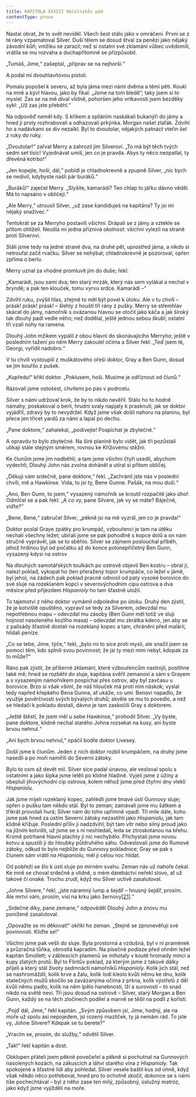 ```yaml
---
title: KAPITOLA XXXIII Náčelníkův pád
contentType: prose
---
```


<section>

Nastal obrat, že to svět neviděl. Všech šest stálo jako v omráčení. První se z té rány vzpamatoval Silver. Duší tělem se dosud štval za penězi jako nějaký závodní kůň; vmžiku se zarazil; než si ostatní své zklamání vůbec uvědomili, vrátila se mu rozvaha a duchapřítomně se přizpůsobil.

„Tumáš, Jime,“ zašeptal, „připrav se na nejhorší.“

A podal mi dvouhlavňovou pistoli.

Pomalu popošel k severu, až byla jáma mezi námi dvěma a těmi pěti. Koukl na mně a kývl hlavou, jako by říkal: „Jsme na tom bledě“; taky jsem si to myslel. Zas se na mě díval vlídně, pohoršen jeho vrtkavostí jsem bezděky sykl: „Už zas jste přeběhl.“

Na odpověď neměl kdy. S křikem a spíláním naskákali bukanýři do jámy a hned ji prsty rozhrabovali a odhazovali prkýnka. Morgan našel zlaťák. Zdvihl ho a nadávkami se div nezalkl. Byl to dvoutolar, nějakých patnáct vteřin šel z ruky do ruky.

„Dvoutolar!“ zařval Merry a zahrozil jím Silverovi. „To má být těch tvých sedm set tisíc! Vyjednávat umíš, jen co je pravda. Abys ty něco nezpatlal, ty dřevěná kotrbo!“

„Jen kopejte, hoši, dál,“ pobídl je chladnokrevně a zpupně Silver, „nic bych se nedivil, kdybyste našli pár buráků.“

„Buráků!“ zaječel Merry. „Slyšíte, kamarádi? Ten chlap to jářku dávno věděl. Má to napsáno v obličeji.“

„Ale Merry,“ utrousil Silver, „už zase kandiduješ na kapitána? Ty jsi mi nějaký snaživec.“

Tentokrát se za Merryho postavili všichni. Drápali se z jámy a vztekle se přitom ohlíželi. Neušla mi jedna příznivá okolnost: všichni vylezli na straně proti Silverovi.

Stáli jsme tedy na jedné straně dva, na druhé pět, uprostřed jáma, a nikdo si netroufal začít rvačku. Silver se nehýbal; chladnokrevně je pozoroval, opřen zpříma o berlu.

Merry uznal za vhodné promluvit jim do duše; řekl:

„Kamarádi, jsou sami dva; ten starý mrzák, který nás sem vylákal a nechal v bryndě; a pak ten klouček, tomu vyrvu srdce. Kamarádi –“

Zdvihl ruku, zvýšil hlas, zřejmě to měl být povel k útoku. Ale v tu chvíli – prásk! prásk! prásk! – šlehly z houští tři rány z pušky. Merry se střemhlav skácel do jámy, námořník s ovázanou hlavou se otočil jako káča a jak široký tak dlouhý padl vedle něho; než dodělal, ještě jednou sebou škubl; ostatní tři vzali nohy na ramena.

Dlouhý John mžikem vypálil z obou hlavní do skonávajícího Merryho; ještě v posledním tažení po něm Merry zakoulel očima a Silver řekl: „Teď jsem tě, Georgi, vyřídil nadobro.“

V tu chvíli vystoupili z muškátového ořeší doktor, Gray a Ben Gunn, dosud se jim kouřilo z pušek.

„Kupředu!“ křikl doktor. „Poklusem, hoši. Musíme je odříznout od člunů.“

Rázovali jsme ostošest, chvílemi po pás v podrostu.

Silver s námi udržoval krok, že by to nikdo nevěřil. Stálo ho to hodně námahy, poskakoval o berli, hrudní svaly napjaty k prasknutí, jak se doktor vyjádřil, zdravý by to nevydržel. Když jsme však došli nahoru na planinu, byl přece jen třicet yardů za námi a lapal po dechu.

„Pane doktore,“ zahalekal, „podívejte! Pospíchat je zbytečné.“

A opravdu to bylo zbytečné. Na širé planině bylo vidět, jak tři pozůstalí utíkají stále stejným směrem, rovnou ke Křížovému stěžni.

Ke člunům jsme jim nadběhli; a tam jsme všichni čtyři usedli, abychom vydechli; Dlouhý John nás zvolna doháněl a utíral si přitom obličej.

„Děkuji vám srdečně, pane doktore,“ řekl. „Zachránil jste nás v poslední chvíli, mě a Hawkinse. Vida, to jsi ty, Bene Gunne. Pašák, na mou duši.“

„Ano, Ben Gunn, to jsem,“ vysazený námořník se kroutil rozpačitě jako úhoř. Odmlčel se a pak řekl: „A co vy, pane Silvere, jak vy se máte? Báječně, viďte?“

„Bene, Bene,“ zabručel Silver, „pěkně jsi na mě vyzrál, jen co je pravda!“

Doktor poslal Graye zpátky pro krumpáč, vzbouřenci je tam na útěku nechali všechny ležet; ubírali jsme se pak pohodlně s kopce dolů a on nám stručně vyprávěl, jak se to sběhlo. Silver se zájmem poslouchal příběh, jehož hrdinou byl od počátku až do konce polonepříčetný Ben Gunn, vysazený kdysi na ostrov

Na dlouhých samotářských toulkách po ostrově objevil Ben kostru – obral ji, nalezl poklad, vykopal ho (ten přeražený topor krumpáče, co ležel v jámě, byl jeho), na zádech pak poklad pracně odnosil od paty vysoké borovice do své sluje na rozeklaném kopci v severovýchodním cípu ostrova a dva měsíce před příjezdem _Hispanioly_ ho tam šťastně uložil.

To tajemství z něho doktor vymámil odpoledne po útoku. Druhý den zjistil, že je kotviště opuštěno, vypravil se tedy za Silverem, odevzdal mu nepotřebnou mapu – odevzdal mu zásoby (Ben Gunn měl totiž ve sluji hojnost nasoleného kozlího masa) – odevzdal mu zkrátka kdeco, jen aby se z palisády šťastně dostali na rozeklaný kopec a tam, chráněni před malárií, hlídali peníze.

„Co se tebe, Jime, týče,“ řekl, „bylo mi to sice proti mysli, ale snažil jsem se pomoci těm, kdo splnili svou povinnost; že jsi ty mezi nimi nebyl, kdopak za to může?“

Ráno pak zjistil, že příšerné zklamání, které vzbouřencům nastrojil, postihne také mě; hned se rozběhl do sluje, kapitána svěřil zemanovi a sám s Grayem a s vysazeným námořníkem pospíchal přes ostrov, aby byl zavčasu u borovice. Brzo si však všiml, že náš hlouček má proti nim náskok; vyslal tedy napřed křepkého Bena Gunna, ať ukáže, co umí. Benovi napadlo, že využije pověrčivosti svých bývalých druhů; skvěle se mu to povedlo, a než se hledači k pokladu dostali, dávno je tam zaskočili Gray s doktorem.

„Ještě štěstí, že jsem měl u sebe Hawkinse,“ prohodil Silver. „Vy byste, pane doktore, klidně nechal starého Johna rozsekat na kusy, ani byste brvou nehnul.“

„Ani bych brvou nehnul,“ opáčil bodře doktor Livesey.

Došli jsme k člunům. Jeden z nich doktor rozbil krumpáčem, na druhý jsme nasedli a po moři namířili do Severní zátoky.

Bylo to osm až devět mil. Silver sice padal únavou, ale vesloval spolu s ostatními a jako šipka jsme letěli po klidné hladině. Vyjeli jsme z úžiny a obepluli jihovýchodní cíp ostrova, kolem něhož jsme před čtyřmi dny vlekli _Hispaniolu._

Jak jsme míjeli rozeklaný kopec, zahlédli jsme tmavé ústí Gunnovy sluje; opřen o pušku tam někdo stál. Byl to zeman; zamávali jsme mu šátkem a třikrát provolali hurá; Silver nám do toho upřímně vpadl. Tři míle dále, koho jsme pak hned za ústím Severní zátoky nezastihli jako _Hispaniolu,_ jak tam klidně křižuje. Poslední příliv ji nadzdvihl; být tam vítr nebo silný proud jako na jižním kotvišti, už jsme se s ní neshledali, leda se ztroskotanou na břehu. Kromě potrhané hlavní plachty jí nic nechybělo. Přichystali jsme novou kotvu a spustili ji do hloubky půldruhého sáhu. Odveslovali jsme do Rumové zátoky, odkud to bylo nejblíže do Gunnovy pokladnice; Gray se pak s člunem sám vrátil _na Hispaniolu,_ měl ji celou noc hlídat.

Od pobřeží se šlo k ústí sluje po mírném svahu. Zeman nás už nahoře čekal. Ke mně se choval srdečně a vlídně, o mém darebáctví neřekl slovo, ať už takové či onaké. Trochu zrudl, když mu Silver uctivě zasalutoval.

„Johne Silvere,“ řekl, „jste náramný lump a šejdíř – hnusný šejdíř, prosím. Ale mrtví vám, prosím, visí na krku jako žernovy[\[21\]](./resources/undefined).“

„Srdečné díky, pane zemane,“ odpověděl Dlouhý John a znovu mu poníženě zasalutoval.

„Opovažte se mi děkovat!“ okřikl ho zeman. „Stejně se zpronevěřuji své povinnosti. Kliďte se!“

Všichni jsme pak vešli do sluje. Byla prostorná a vzdušná, byl v ní pramének a průzračná tůňka, obrostlá kapradím. Na písečné podlaze před ohněm ležel kapitán Smollett; v záblescích plamenů se mihotaly v koutě hromady mincí a kupy zlatých prutů. Byl to Flintův poklad, za kterým jsme z takové dálky přijeli a který stál životy sedmnácti námořníků _Hispanioly._ Kolik jich stál, než se nashromáždil, kolik krve a žalu, kolik lodí kleslo kvůli němu ke dnu, kolik statečných mužů skočilo se zavázanýma očima z prkna, kolik výstřelů z děl kvůli němu padlo, kolik na něm lpělo hanebností, lží a surovostí – to snad nikdo na světě neví. Tři jsou dosud na ostrově – Silver, starý Morgan a Ben Gunn, každý se na těch zločinech podílel a marně se těšil na podíl z kořisti.

„Pojď dál, Jime,“ řekl kapitán. „Svým způsobem jsi, Jime, hodný, ale na moře už spolu asi nepojedem, jsi rozený mazlíček, ty já nemám rád. To jste vy, Johne Silvere? Kdepak se tu berete?“

„Vracím se, prosím, do služby,“ odvětil Silver.

„Tak!“ řekl kapitán a dost.

Obklopen přáteli jsem pěkně povečeřel a pěkně si pochutnal na Gunnových nasolených kozách, na zákuscích a láhvi starého vína z _Hispanioly._ Tak spokojené a šťastné lidi aby pohledal. Silver vesele baštil kus od ohně, když však někdo něco potřeboval, hned pro to ochotně skočil, dokonce se s námi tiše pochechtával – byl z něho zase ten milý, způsobný, úslužný matróz, jako když jsme vyjížděli na moře.

</section>
